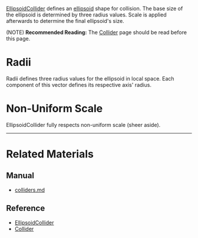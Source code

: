[EllipsoidCollider](../../../../code_reference/class_reference/ellipsoidcollider.md) defines an [ellipsoid](https://en.wikipedia.org/wiki/Ellipsoid ) shape for collision. The base size of the ellipsoid is determined by three radius values. Scale is applied afterwards to determine the final ellipsoid's size.

(NOTE) **Recommended Reading:** The [Collider](../colliders.md) page should be read before this page.


 #  Radii
Radii  defines three radius values for the ellipsoid in local space. Each component of this vector defines its respective axis' radius.

 #  Non-Uniform Scale
EllipsoidCollider fully respects non-uniform scale (sheer aside).


---
 #  Related Materials
 ##  Manual
- [colliders.md](../colliders.md)

 ##  Reference
- [EllipsoidCollider](../../../../code_reference/class_reference/ellipsoidcollider.md)
- [Collider](../../../../code_reference/class_reference/collider.md) 

 